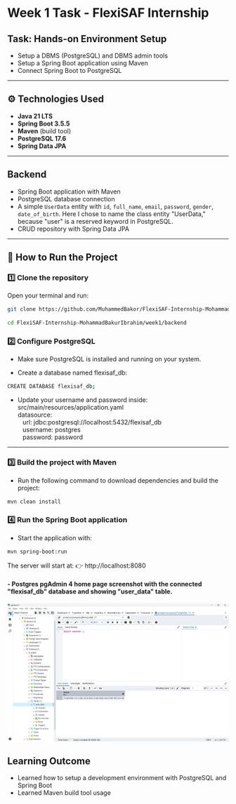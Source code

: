 # Week 1 Task - FlexiSAF Internship

## Task: Hands-on Environment Setup
- Setup a DBMS (PostgreSQL) and DBMS admin tools
- Setup a Spring Boot application using Maven
- Connect Spring Boot to PostgreSQL


---

## ⚙️ Technologies Used
- **Java 21 LTS**
- **Spring Boot 3.5.5**
- **Maven** (build tool)
- **PostgreSQL 17.6**
- **Spring Data JPA**

---

## Backend
- Spring Boot application with Maven
- PostgreSQL database connection
- A simple `UserData` entity with `id`, `full_name`, `email`, `password`, `gender`, `date_of_birth`. Here I chose to name the class entity "UserData," because "user" is a reserved keyword in PostgreSQL.
- CRUD repository with Spring Data JPA

---

## 🚀 How to Run the Project

### 1️⃣ Clone the repository
Open your terminal and run:

```bash
git clone https://github.com/MuhammedBakor/FlexiSAF-Internship-MohammadBakurIbrahim.git
```

```bash
cd FlexiSAF-Internship-MohammadBakurIbrahim/week1/backend
```
### 2️⃣ Configure PostgreSQL

- Make sure PostgreSQL is installed and running on your system.

- Create a database named flexisaf_db:

```bash
CREATE DATABASE flexisaf_db;
```

- Update your username and password inside: src/main/resources/application.yaml
  <br> datasource:
  <br> &ensp; url: jdbc:postgresql://localhost:5432/flexisaf_db
  <br> &ensp; username: postgres
  <br> &ensp; password: password
---

### 3️⃣ Build the project with Maven

- Run the following command to download dependencies and build the project:

```bash
mvn clean install
```
### 4️⃣ Run the Spring Boot application

- Start the application with:

```bash
mvn spring-boot:run
```

The server will start at:
👉 http://localhost:8080

#### - Postgres pgAdmin 4 home page screenshot with the connected "flexisaf_db" database and showing "user_data" table.
![img.png](src/main/resources/images/img.png)

## Learning Outcome
- Learned how to setup a development environment with PostgreSQL and Spring Boot
- Learned Maven build tool usage

